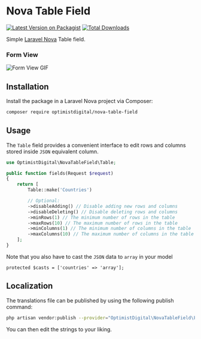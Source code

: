 # Nova Table Field

[![Latest Version on Packagist](https://img.shields.io/packagist/v/optimistdigital/nova-table-field.svg?style=flat-square)](https://packagist.org/packages/optimistdigital/nova-table-field)
[![Total Downloads](https://img.shields.io/packagist/dt/optimistdigital/nova-table-field.svg?style=flat-square)](https://packagist.org/packages/optimistdigital/nova-table-field)

Simple [Laravel Nova](https://nova.laravel.com) Table field.


### Form View

![Form View GIF](docs/form.gif)


## Installation

Install the package in a Laravel Nova project via Composer:

```bash
composer require optimistdigital/nova-table-field
```

## Usage

The `Table` field provides a convenient interface to edit rows and columns stored inside `JSON` equivalent column.
```php
use OptimistDigital\NovaTableField\Table;

public function fields(Request $request)
{
    return [
        Table::make('Countries')

        // Optional:
        ->disableAdding() // Disable adding new rows and columns
        ->disableDeleting() // Disable deleting rows and columns
        ->minRows(1) // The minimum number of rows in the table
        ->maxRows(10) // The maximum number of rows in the table
        ->minColumns(1) // The minimum number of columns in the table
        ->maxColumns(10) // The maximum number of columns in the table
    ];
}
```

Note that you also have to cast the `JSON` data to `array` in your model
```
protected $casts = ['countries' => 'array'];
```

## Localization

The translations file can be published by using the following publish command:

```bash
php artisan vendor:publish --provider="OptimistDigital\NovaTableField\FieldServiceProvider" --tag="translations"
```

You can then edit the strings to your liking.

